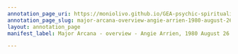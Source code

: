 ```yaml
---
annotation_page_uri: https://moniolivo.github.io/GEA-psychic-spirituality-recordings/annotations/major-arcana-overview-angie-arrien-1980-august-26-side-a--canvas-1-transcript.json
annotation_page_slug: major-arcana-overview-angie-arrien-1980-august-26-side-a--canvas-1-transcript
layout: annotation_page
manifest_label: Major Arcana - overview - Angie Arrien, 1980 August 26 [Side A]

---
```

